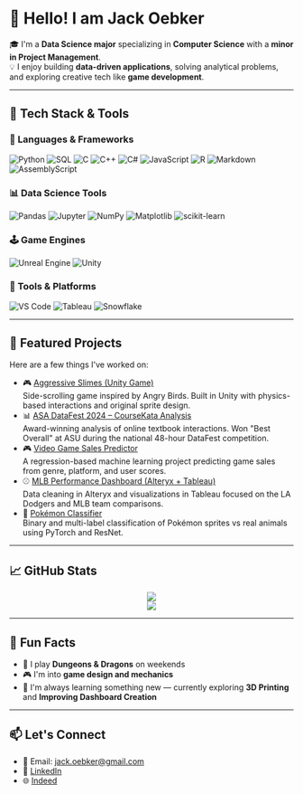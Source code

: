 # 👋 Hello! I am Jack Oebker

🎓 I'm a **Data Science major** specializing in **Computer Science** with a **minor in Project Management**.  
💡 I enjoy building **data-driven applications**, solving analytical problems, and exploring creative tech like **game development**.

---

## 🧰 Tech Stack & Tools
### 🧠 Languages & Frameworks
![Python](https://img.shields.io/badge/Python-3776AB?style=for-the-badge&logo=python&logoColor=white)
![SQL](https://img.shields.io/badge/SQL-003B57?style=for-the-badge&logo=mysql&logoColor=white)
![C](https://img.shields.io/badge/C-00599C?style=for-the-badge&logo=c&logoColor=white)
![C++](https://img.shields.io/badge/C++-00599C?style=for-the-badge&logo=c%2B%2B&logoColor=white)
![C#](https://img.shields.io/badge/C%23-239120?style=for-the-badge&logo=csharp&logoColor=white)
![JavaScript](https://img.shields.io/badge/JavaScript-F7DF1E?style=for-the-badge&logo=javascript&logoColor=black)
![R](https://img.shields.io/badge/R-276DC3?style=for-the-badge&logo=r&logoColor=white)
![Markdown](https://img.shields.io/badge/Markdown-000000?style=for-the-badge&logo=markdown&logoColor=white)
![AssemblyScript](https://img.shields.io/badge/AssemblyScript-007AAC?style=for-the-badge&logo=assemblyscript&logoColor=white)

### 📊 Data Science Tools
![Pandas](https://img.shields.io/badge/Pandas-150458?style=for-the-badge&logo=pandas&logoColor=white)
![Jupyter](https://img.shields.io/badge/Jupyter-F37626?style=for-the-badge&logo=jupyter&logoColor=white)
![NumPy](https://img.shields.io/badge/NumPy-013243?style=for-the-badge&logo=numpy&logoColor=white)
![Matplotlib](https://img.shields.io/badge/Matplotlib-11557c?style=for-the-badge&logo=matplotlib&logoColor=white)
![scikit-learn](https://img.shields.io/badge/scikit--learn-F7931E?style=for-the-badge&logo=scikitlearn&logoColor=white)

### 🕹️ Game Engines
![Unreal Engine](https://img.shields.io/badge/Unreal%20Engine-313131?style=for-the-badge&logo=unrealengine&logoColor=white)
![Unity](https://img.shields.io/badge/Unity-000000?style=for-the-badge&logo=unity&logoColor=white)

### 🧰 Tools & Platforms
![VS Code](https://img.shields.io/badge/VS%20Code-007ACC?style=for-the-badge&logo=visual-studio-code&logoColor=white)
![Tableau](https://img.shields.io/badge/Tableau-0176D3?style=for-the-badge&logo=tableau&logoColor=white)
![Snowflake](https://img.shields.io/badge/Snowflake-29B5E8?style=for-the-badge&logo=snowflake&logoColor=white)

---

## 📂 Featured Projects

Here are a few things I've worked on:
- 🎮 [Aggressive Slimes (Unity Game)](https://github.com/joebker1/AggressiveSlimes)  
            Side-scrolling game inspired by Angry Birds. Built in Unity with physics-based interactions and original sprite design.
- 📊 [ASA DataFest 2024 – CourseKata Analysis](https://github.com/joebker1/CourseKataDataFest2024)  
            Award-winning analysis of online textbook interactions. Won "Best Overall" at ASU during the national 48-hour DataFest competition.
- 🎮 [Video Game Sales Predictor](https://github.com/joebker1/Predicting-Video-Game-Sales-with-Machine-Learning)  
            A regression-based machine learning project predicting game sales from genre, platform, and user scores.
- ⚾ [MLB Performance Dashboard (Alteryx + Tableau)](https://github.com/joebker1/MLBAlteryxandTableauProject)  
            Data cleaning in Alteryx and visualizations in Tableau focused on the LA Dodgers and MLB team comparisons.
- 🧪 [Pokémon Classifier](https://github.com/joebker1/PokemonClassificationMachineLearning)  
            Binary and multi-label classification of Pokémon sprites vs real animals using PyTorch and ResNet.

---

## 📈 GitHub Stats

<p align="center">
  <img src="https://github-readme-stats.vercel.app/api?username=joebker1&show_icons=true&theme=default&count_private=true" />
  <br />
  <img src="https://github-readme-streak-stats.herokuapp.com/?user=joebker1&theme=default" />
</p>

---

## 🧠 Fun Facts

- 🧙 I play **Dungeons & Dragons** on weekends
- 🎮 I'm into **game design and mechanics**
- 🌱 I'm always learning something new — currently exploring **3D Printing** and **Improving Dashboard Creation**

---

## 📫 Let's Connect

- 📧 Email: jack.oebker@gmail.com
- 💼 [LinkedIn](https://www.linkedin.com/in/jackoebker/)
- 🌐 [Indeed](https://profile.indeed.com/?hl=en_US&co=US&from=gnav-jobseeker-profile--profile-one-frontend)
